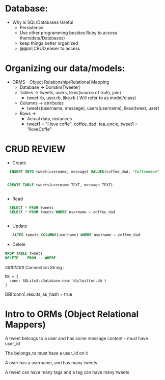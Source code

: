 # Database:
- Why is SQL/Databases Useful
  - Persistence
  - Use other programming besides Ruby to access them(data/Databases)
  - keep things better organized
  - @@all,CRUD,easier to access

# Organizing our data/models:
  - ORMS - Object Relationship/Relational Mapping
    - Database -> Domain(Tweeter)
    - Tables -> tweets, users, likes(source of truth, join)
      - tweet.rb, user.rb, like.rb ( Will refer to as model/class)
    - Columns -> atrributes
      - tweets(username, message), users(username), likes(tweet, user)
    - Rows ->
      - Actual data, instances
      - tweet1 = "I love coffe", coffee_dad, tea_uncle, tweet1 = "IloveCoffe"

# CRUD REVIEW
 - Create
  ```SQL
    INSERT INTO tweet(username, message) VALUES(coffee_dad, "Coffeeeeee")
   ```
   ```Ruby
   ```
   ```SQL
    CREATE TABLE tweets(username TEXT, message TEXT)
   ```
   ```Ruby
   ```
 - Read
  ```SQL
    SELECT * FROM tweets
    SELECT * FROM tweets WHERE username = coffee_dad
   ```
   ```Ruby
   ```
 - Update
    ```SQL
    ALTER tweets COLUMNS(username) WHERE username = coffee_dad
    ```  
 - Delete
  ```SQL
  DROP TABLE tweets
  DELETE .. FROM .. WHERE ..
  ```

####### Connection String :
```
DB = {
  conn: SQLite3::Database.new('db/twitter.db')
}
```
DB[:conn].results_as_hash = true
# Intro to ORMs (Object Relational Mappers)

A tweet belongs to a user and has some message content - must have user_id

The belongs_to must have a user_id on it

A user has a username, and has many tweets

A tweet can have many tags and a tag can have many tweets

